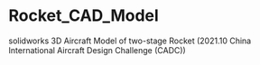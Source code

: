 # Rocket_CAD_Model
solidworks 3D Aircraft Model of two-stage Rocket (2021.10 China International Aircraft Design Challenge (CADC))
